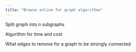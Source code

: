 ```yaml
---
title: "Browse online for graph algorithms"
---
```


Split graph into $n$ subgraphs

Algorithm for time and cost

What edges to remove for a graph to be strongly connected
